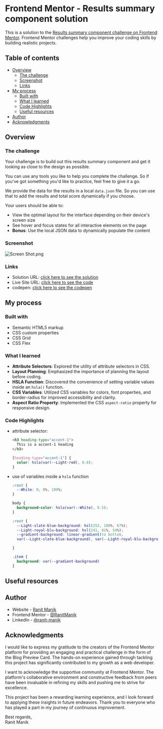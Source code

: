 # Frontend Mentor - Results summary component solution

This is a solution to the [Results summary component challenge on Frontend Mentor](https://www.frontendmentor.io/challenges/results-summary-component-CE_K6s0maV). Frontend Mentor challenges help you improve your coding skills by building realistic projects. 

## Table of contents

- [Overview](#overview)
    - [The challenge](#the-challenge)
    - [Screenshot](#screenshot)
    - [Links](#links)
- [My process](#my-process)
    - [Built with](#built-with)
    - [What I learned](#what-i-learned)
    - [Code Highlights](#code-highlights)
    - [Useful resources](#Useful-resources)
- [Author](#author)
- [Acknowledgments](#acknowledgments)

## Overview

### The challenge

Your challenge is to build out this results summary component and get it looking as close to the design as possible.

You can use any tools you like to help you complete the challenge. So if you've got something you'd like to practice,
feel free to give it a go.

We provide the data for the results in a local `data.json` file. So you can use that to add the results and total score
dynamically if you choose.

Your users should be able to:

- View the optimal layout for the interface depending on their device's screen size
- See hover and focus states for all interactive elements on the page
- **Bonus**: Use the local JSON data to dynamically populate the content

### Screenshot

![Screen Shot.png](Screen%20Shot.png)

### Links

- Solution
  URL: [click here to see the solution](https://www.frontendmentor.io/solutions/responsive-summary-component-using-html-css-z3Of8x7IhU)
- Live Site
  URL: [click here to see the code](https://ranitmanik.github.io/frontendmentor-challenges/FrontendMentor02%E2%80%94Results-summary-component/index.html)
- codepen: [click here to see the codepen](https://codepen.io/RANIT-MANIK/pen/OJqPwaz)

## My process

### Built with

- Semantic HTML5 markup
- CSS custom properties
- CSS Grid
- CSS Flex

### What I learned

- **Attribute Selectors**: Explored the utility of attribute selectors in CSS.
- **Layout Planning**: Emphasized the importance of planning the layout before coding.
- **HSLA Function**: Discovered the convenience of setting variable values inside an `hsla()` function.
- **CSS Variables**: Utilized CSS variables for colors, font properties, and border-radius for improved accessibility
  and clarity.
- **Aspect Ratio Property**: Implemented the CSS `aspect-ratio` property for responsive design.

### Code Highlights

- attribute selector:

  ```html
  <h3 heading-type="accent-1">
    This is a accent-1 heading
  </h3>
  ```
  ```css
  [heading-type="accent-1"] {
    color: hsla(var(--Light-red), 0.8);
  }
  ```
- use of variables inside a `hsla` function
  ```css
  :root {
    --White: 0, 0%, 100%;
  }

  body {
    background-color: hsla(var(--White), 0.5);
  }
  ```

  ```css
  :root {
    --Light-slate-blue-background: hsl(252, 100%, 67%);
    --Light-royal-blu-background: hsl(241, 81%, 54%);
    --gradient-background: linear-gradient(to bottom,
    var(--Light-slate-blue-background), var(--Light-royal-blu-background));
  
  }
  
  .item {
    background: var(--gradient-background)
  }

   ```

## Useful resources

## Author

- Website - [Ranit Manik](https://ranitmanik.github.io/Portfolio-1.0)
- Frontend Mentor - [@RanitManik](https://www.frontendmentor.io/profile/RanitManik)
- LinkedIn - [@ranit-manik](https://www.linkedin.com/in/ranit-manik/)

## Acknowledgments

I would like to express my gratitude to the creators of the Frontend Mentor platform for providing an engaging and
practical challenge in the form of the Blog Preview Card. The hands-on experience gained through tackling this project
has significantly contributed to my growth as a web developer.

I want to acknowledge the supportive community at Frontend Mentor. The platform's collaborative environment and
constructive feedback from peers have been invaluable in refining my skills and pushing me to strive for excellence.

This project has been a rewarding learning experience, and I look forward to applying these insights in future
endeavors. Thank you to everyone who has played a part in my journey of continuous improvement.

Best regards,<br>
Ranit Manik
